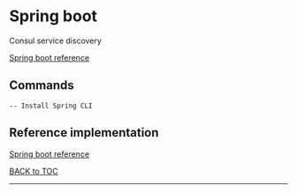 # Spring boot

Consul service discovery

[Spring boot reference](https://docs.spring.io/spring-boot/docs/current/reference/html/index.html)

## Commands

	-- Install Spring CLI
	

## Reference implementation

[Spring boot reference](https://docs.spring.io/spring-boot/docs/current/reference/html/index.html)



[BACK to TOC](./../README.md)

----------
